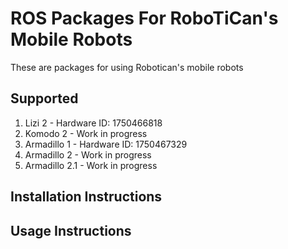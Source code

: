 # ROS Packages For RoboTiCan's Mobile Robots
These are packages for using Robotican's mobile robots

## Supported 
1. Lizi 2 - Hardware ID: 1750466818
2. Komodo 2 - Work in progress
3. Armadillo 1 - Hardware ID: 1750467329
4. Armadillo 2 - Work in progress
5. Armadillo 2.1 - Work in progress

## Installation Instructions

## Usage Instructions



